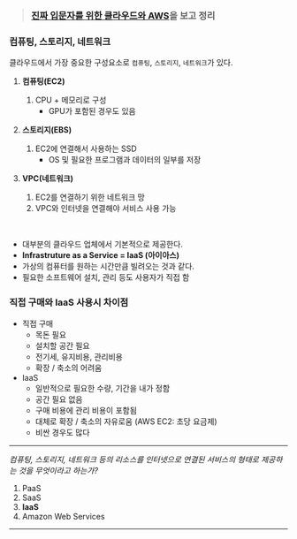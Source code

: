 > ###  [진짜 입문자를 위한 클라우드와 AWS](https://www.inflearn.com/course/aws-starter/dashboard)을 보고 정리


### 컴퓨팅, 스토리지, 네트워크

클라우드에서 가장 중요한 구성요소로 `컴퓨팅`, `스토리지`, `네트워크`가 있다.


1. **컴퓨팅(EC2)**
    1. CPU + 메모리로 구성
        - GPU가 포함된 경우도 있음
2. **스토리지(EBS)**
    1. EC2에 연결해서 사용하는 SSD
        - OS 및 필요한 프로그램과 데이터의 일부를 저장

3. **VPC(네트워크)**
    1. EC2를 연결하기 위한 네트워크 망
    2. VPC와 인터넷을 연결해야 서비스 사용 가능

<br>

- 대부분의 클라우드 업체에서 기본적으로 제공한다.
- **Infrastruture as a Service = IaaS (아이아스)**
- 가상의 컴퓨터를 원하는 시간만큼 빌려오는 것과 같다.
- 필요한 소프트웨어 설치, 관리 등도 사용자가 직접 함

### 직접 구매와 IaaS 사용시 차이점

- 직접 구매
    - 목돈 필요
    - 설치할 공간 필요
    - 전기세, 유지비용, 관리비용
    - 확장 / 축소의 어려움
- IaaS
    - 일반적으로 필요한 수량, 기간을 내가 정함
    - 공간 필요 없음
    - 구매 비용에 관리 비용이 포함됨
    - 대체로 확장 / 축소의 자유로움 (AWS EC2: 초당 요금제)
    - 비싼 경우도 많다

---
*컴퓨팅, 스토리지, 네트워크 등의 리소스를 인터넷으로 연결된 서비스의 형태로 제공하는 것을 무엇이라고 하는가?*
1. PaaS
2. SaaS
3. **IaaS**
4. Amazon Web Services

---



